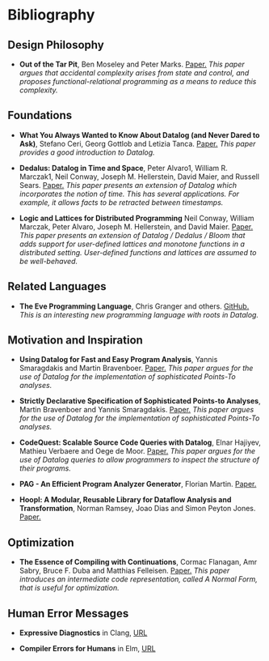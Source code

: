 # Bibliography #

## Design Philosophy ##

- **Out of the Tar Pit**, 
  Ben Moseley and Peter Marks.
  [Paper.](http://www.shaffner.us/cs/papers/tarpit.pdf)
  _This paper argues that accidental complexity arises from state and control, 
  and proposes functional-relational programming as a means to reduce this complexity._

## Foundations ##

- **What You Always Wanted to Know About Datalog (and Never Dared to Ask)**, 
  Stefano Ceri, Georg Gottlob and Letizia Tanca.
  [Paper.](http://ieeexplore.ieee.org/xpls/abs_all.jsp?arnumber=43410)
  _This paper provides a good introduction to Datalog._

- **Dedalus: Datalog in Time and Space**,
  Peter Alvaro1, William R. Marczak1, Neil Conway, Joseph M. Hellerstein, David Maier, and Russell Sears.
  [Paper.](http://db.cs.berkeley.edu/papers/datalog2011-dedalus.pdf)
  _This paper presents an extension of Datalog which incorporates the notion of time.
  This has several applications. For example, it allows facts to be retracted between timestamps._
  
- **Logic and Lattices for Distributed Programming**
  Neil Conway, William Marczak, Peter Alvaro, Joseph M. Hellerstein, and David Maier.
  [Paper.](http://db.cs.berkeley.edu/papers/UCB-lattice-tr.pdf)
  _This paper presents an extension of Datalog / Dedalus / Bloom that adds support for user-defined
  lattices and monotone functions in a distributed setting. 
  User-defined functions and lattices are assumed to be well-behaved._

## Related Languages ##

- **The Eve Programming Language**,
  Chris Granger and others.
  [GitHub.](https://github.com/witheve/Eve)
  _This is an interesting new programming language with roots in Datalog._
  

## Motivation and Inspiration ##

- **Using Datalog for Fast and Easy Program Analysis**,
  Yannis Smaragdakis and Martin Bravenboer.
  [Paper.](http://dl.acm.org/citation.cfm?id=2185939)
  _This paper argues for the use of Datalog for the implementation of sophisticated Points-To analyses._  
  
- **Strictly Declarative Specification of Sophisticated Points-to Analyses**,
  Martin Bravenboer and Yannis Smaragdakis.
  [Paper.](http://dl.acm.org/citation.cfm?id=1640108)
  _This paper argues for the use of Datalog for the implementation of sophisticated Points-To analyses._
  
- **CodeQuest: Scalable Source Code Queries with Datalog**,
  Elnar Hajiyev, Mathieu Verbaere and Oege de Moor.
  [Paper.](http://link.springer.com/chapter/10.1007/11785477_2)
  _This paper argues for the use of Datalog queries to allow programmers to inspect the structure of their programs._

- **PAG - An Efficient Program Analyzer Generator**,
  Florian Martin.
  [Paper.](http://link.springer.com/article/10.1007/s100090050017)

- **Hoopl: A Modular, Reusable Library for Dataflow Analysis and Transformation**,
  Norman Ramsey, Joao Dias and Simon Peyton Jones.
  [Paper.](http://dl.acm.org/citation.cfm?id=1863539)


## Optimization ##

- **The Essence of Compiling with Continuations**,
  Cormac Flanagan, Amr Sabry, Bruce F. Duba and Matthias Felleisen.
  [Paper.](https://www.classes.cs.uchicago.edu/archive/2004/fall/32630-1/papers/p237-flanagan.pdf)
  _This paper introduces an intermediate code representation, called A Normal Form, that is useful for optimization._
  
## Human Error Messages ## 
- **Expressive Diagnostics** in Clang, [URL](http://clang.llvm.org/diagnostics.html)

- **Compiler Errors for Humans** in Elm, [URL](http://elm-lang.org/blog/compiler-errors-for-humans)
